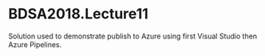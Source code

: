 # BDSA2018.Lecture11

Solution used to demonstrate publish to Azure using first Visual Studio then Azure Pipelines. 